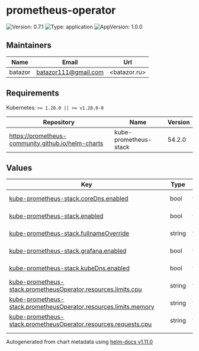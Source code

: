 # prometheus-operator

![Version: 0.7.1](https://img.shields.io/badge/Version-0.7.1-informational?style=flat-square) ![Type: application](https://img.shields.io/badge/Type-application-informational?style=flat-square) ![AppVersion: 1.0.0](https://img.shields.io/badge/AppVersion-1.0.0-informational?style=flat-square)

## Maintainers

| Name | Email | Url |
| ---- | ------ | --- |
| batazor | <batazor111@gmail.com> | <batazor.ru> |

## Requirements

Kubernetes: `>= 1.28.0 || >= v1.28.0-0`

| Repository | Name | Version |
|------------|------|---------|
| https://prometheus-community.github.io/helm-charts | kube-prometheus-stack | 54.2.0 |

## Values

<table height="400px" >
	<thead>
		<th>Key</th>
		<th>Type</th>
		<th>Default</th>
		<th>Description</th>
	</thead>
	<tbody>
		<tr>
			<td id="kube-prometheus-stack--coreDns--enabled"><a href="./values.yaml#L18">kube-prometheus-stack.coreDns.enabled</a></td>
			<td>
bool
</td>
			<td>
				<div style="max-width: 300px;">
<pre lang="json">
true
</pre>
</div>
			</td>
			<td></td>
		</tr>
		<tr>
			<td id="kube-prometheus-stack--enabled"><a href="./values.yaml#L6">kube-prometheus-stack.enabled</a></td>
			<td>
bool
</td>
			<td>
				<div style="max-width: 300px;">
<pre lang="json">
true
</pre>
</div>
			</td>
			<td></td>
		</tr>
		<tr>
			<td id="kube-prometheus-stack--fullnameOverride"><a href="./values.yaml#L8">kube-prometheus-stack.fullnameOverride</a></td>
			<td>
string
</td>
			<td>
				<div style="max-width: 300px;">
<pre lang="json">
"prometheus"
</pre>
</div>
			</td>
			<td></td>
		</tr>
		<tr>
			<td id="kube-prometheus-stack--grafana--enabled"><a href="./values.yaml#L11">kube-prometheus-stack.grafana.enabled</a></td>
			<td>
bool
</td>
			<td>
				<div style="max-width: 300px;">
<pre lang="json">
false
</pre>
</div>
			</td>
			<td></td>
		</tr>
		<tr>
			<td id="kube-prometheus-stack--kubeDns--enabled"><a href="./values.yaml#L14">kube-prometheus-stack.kubeDns.enabled</a></td>
			<td>
bool
</td>
			<td>
				<div style="max-width: 300px;">
<pre lang="json">
false
</pre>
</div>
			</td>
			<td></td>
		</tr>
		<tr>
			<td id="kube-prometheus-stack--prometheusOperator--resources--limits--cpu"><a href="./values.yaml#L25">kube-prometheus-stack.prometheusOperator.resources.limits.cpu</a></td>
			<td>
string
</td>
			<td>
				<div style="max-width: 300px;">
<pre lang="json">
"300m"
</pre>
</div>
			</td>
			<td></td>
		</tr>
		<tr>
			<td id="kube-prometheus-stack--prometheusOperator--resources--limits--memory"><a href="./values.yaml#L26">kube-prometheus-stack.prometheusOperator.resources.limits.memory</a></td>
			<td>
string
</td>
			<td>
				<div style="max-width: 300px;">
<pre lang="json">
"200Mi"
</pre>
</div>
			</td>
			<td></td>
		</tr>
		<tr>
			<td id="kube-prometheus-stack--prometheusOperator--resources--requests--cpu"><a href="./values.yaml#L28">kube-prometheus-stack.prometheusOperator.resources.requests.cpu</a></td>
			<td>
string
</td>
			<td>
				<div style="max-width: 300px;">
<pre lang="json">
"30m"
</pre>
</div>
			</td>
			<td></td>
		</tr>
		<tr>
			<td id="kube-prometheus-stack--prometheusOperator--resources--requests--memory"><a href="./values.yaml#L29">kube-prometheus-stack.prometheusOperator.resources.requests.memory</a></td>
			<td>
string
</td>
			<td>
				<div style="max-width: 300px;">
<pre lang="json">
"50Mi"
</pre>
</div>
			</td>
			<td></td>
		</tr>
		<tr>
			<td id="kube-prometheus-stack--prometheusOperator--secretFieldSelector"><a href="./values.yaml#L21">kube-prometheus-stack.prometheusOperator.secretFieldSelector</a></td>
			<td>
string
</td>
			<td>
				<div style="max-width: 300px;">
<pre lang="json">
"type!=kubernetes.io/dockercfg,type!=kubernetes.io/service-account-token,type!=helm.sh/release.v1"
</pre>
</div>
			</td>
			<td></td>
		</tr>
	</tbody>
</table>

----------------------------------------------
Autogenerated from chart metadata using [helm-docs v1.11.0](https://github.com/norwoodj/helm-docs/releases/v1.11.0)
